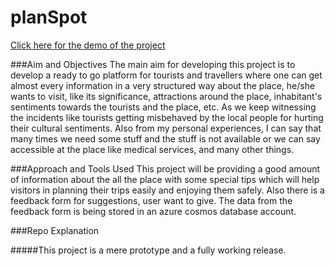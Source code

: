 # planSpot

[Click here for the demo of the project](https://happy-cliff-03d235b00.3.azurestaticapps.net)

###Aim and Objectives
The main aim for developing this project is to develop a ready to go platform for tourists and travellers where one can get almost every information in a very structured way about the place, he/she wants to visit, like its significance, attractions around the place, inhabitant's sentiments towards the tourists and the place, etc.
As we keep witnessing the incidents like tourists getting misbehaved by the local people for hurting their cultural sentiments. Also from my personal experiences, I can say that many times we need some stuff and the stuff is not available or we can say accessible at the place like medical services, and many other things.

###Approach and Tools Used
This project will be providing a good amount of information about the all the place with some special tips which will help visitors in planning their trips easily and enjoying them safely. Also there is a feedback form for suggestions, user want to give. The data from the feedback form is being stored in an azure cosmos database account.

###Repo Explanation


#####This project is a mere prototype and a fully working release.
